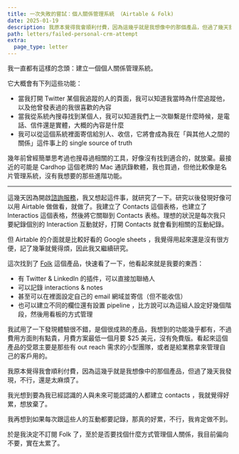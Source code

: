 ```yaml
---
title: 一次失敗的嘗試：個人關係管理系統 （Airtable & Folk)
date: 2025-01-19
description: 我原本覺得我會順利付費，因為這幾乎就是我想像中的那個產品，但過了幾天我發現，不行，還是太麻煩了。我光想到要為我已經認識的人與未來可能認識的人都建立 contacts ，我就覺得好累，想放棄了。我再想到如果每次跟這些人的互動都要記錄，那真的好累，不行，我肯定做不到。
path: letters/failed-personal-crm-attempt
extra:
  page_type: letter
---
```


我一直都有這樣的念頭：建立一個個人關係管理系統。

它大概會有下列這些功能：
- 當我打開 Twitter 某個我追蹤的人的頁面，我可以知道我當時為什麼追蹤他，以及他曾發表過的我很喜歡的內容
- 當我從系統內搜尋找到某個人，我可以知道我們上一次聯繫是什麼時候，是電話、信件還是實體，大概的內容是什麼
- 我可以從這個系統裡面寄信給別人、收信，它將會成為我在「與其他人之間的關係」這件事上的 single source of truth

幾年前曾經簡單思考過也搜尋過相關的工具，好像沒有找到適合的，就放棄。最接近的可能是 Cardhop 這個老牌的 Mac 通訊錄軟體，我也買過，但他比較像是名片管理系統，沒有我想要的那些進階功能。

---

這幾天因為開啟[諮詢服務](@/letters/29-consultation-service.md)，我又想起這件事，就研究了一下。研究以後發現好像可以用 Airtable 做做看，就做了。我建立了 Contacts 這個表格，也建立了 Interactios 這個表格，然後將它關聯到 Contacts 表格。理想的狀況是每次我只要紀錄個別的 Interaction 互動就好，打開 Contacts 就會看到相關的互動紀錄。

但 Airtable 的介面就是比較好看的 Google sheets ，我覺得用起來還是沒有很方便，記了幾筆就覺得煩，因此我又繼續研究。

這次找到了 [Folk](https://www.folk.app/) 這個產品，快速看了一下，他看起來就是我要的東西：
- 有 Twitter & LinkedIn 的插件，可以直接加聯絡人
- 可以記錄 interactions & notes
- 甚至可以在裡面設定自己的 email 網域並寄信（但不能收信）
- 也可以建立不同的欄位還有設置 pipeline ，比方說可以為這組人設定好幾個階段，然後用看板的方式管理

我試用了一下發現體驗很不錯，是個很成熟的產品，我想到的功能幾乎都有，不過費用方面則有點貴，月費方案最低一個月要 $25 美元，沒有免費版。看起來這個產品的受眾主要是那些有 out reach 需求的小型團隊，或者是給業務拿來管理自己的客戶用的。

我原本覺得我會順利付費，因為這幾乎就是我想像中的那個產品，但過了幾天我發現，不行，還是太麻煩了。

我光想到要為我已經認識的人與未來可能認識的人都建立 contacts ，我就覺得好累，想放棄了。

我再想到如果每次跟這些人的互動都要記錄，那真的好累，不行，我肯定做不到。

於是我決定不訂閱 Folk 了，至於是否要找個什麼方式管理個人關係，我目前偏向不要，實在太累了。

